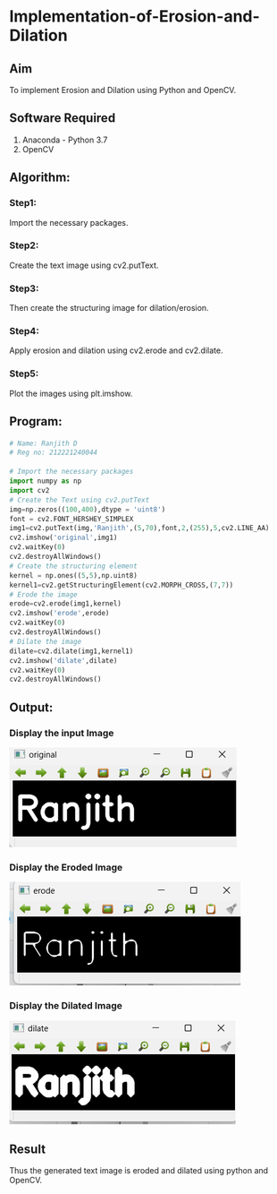 # Implementation-of-Erosion-and-Dilation
## Aim
To implement Erosion and Dilation using Python and OpenCV.
## Software Required
1. Anaconda - Python 3.7
2. OpenCV
## Algorithm:
### Step1:
Import the necessary packages.

### Step2:
Create the text image using cv2.putText.

### Step3:
Then create the structuring image for dilation/erosion.

### Step4:
Apply erosion and dilation using cv2.erode and cv2.dilate.

### Step5:
Plot the images using plt.imshow.
 
## Program:

``` Python
# Name: Ranjith D
# Reg no: 212221240044

# Import the necessary packages
import numpy as np
import cv2
# Create the Text using cv2.putText
img=np.zeros((100,400),dtype = 'uint8')
font = cv2.FONT_HERSHEY_SIMPLEX
img1=cv2.putText(img,'Ranjith',(5,70),font,2,(255),5,cv2.LINE_AA)
cv2.imshow('original',img1)
cv2.waitKey(0)
cv2.destroyAllWindows()
# Create the structuring element
kernel = np.ones((5,5),np.uint8)
kernel1=cv2.getStructuringElement(cv2.MORPH_CROSS,(7,7))
# Erode the image
erode=cv2.erode(img1,kernel)
cv2.imshow('erode',erode)
cv2.waitKey(0)
cv2.destroyAllWindows()
# Dilate the image
dilate=cv2.dilate(img1,kernel1)
cv2.imshow('dilate',dilate)
cv2.waitKey(0)
cv2.destroyAllWindows()
```
## Output:

### Display the input Image
![](https://github.com/RanjithD18/Implementation-of-Erosion-and-Dilation/blob/main/1.png)

### Display the Eroded Image
![](https://github.com/RanjithD18/Implementation-of-Erosion-and-Dilation/blob/main/2.png)

### Display the Dilated Image
![](https://github.com/RanjithD18/Implementation-of-Erosion-and-Dilation/blob/main/3.png)

## Result
Thus the generated text image is eroded and dilated using python and OpenCV.
